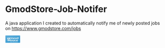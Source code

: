 # GmodStore-Job-Notifer
A java application I created to automatically notify me of newly posted jobs on https://www.gmodstore.com/jobs


<img src="https://github.com/anthonyjdearmas/GmodStore-Job-Notifer/blob/master/src/Images/main.png" height="24" width="48">
